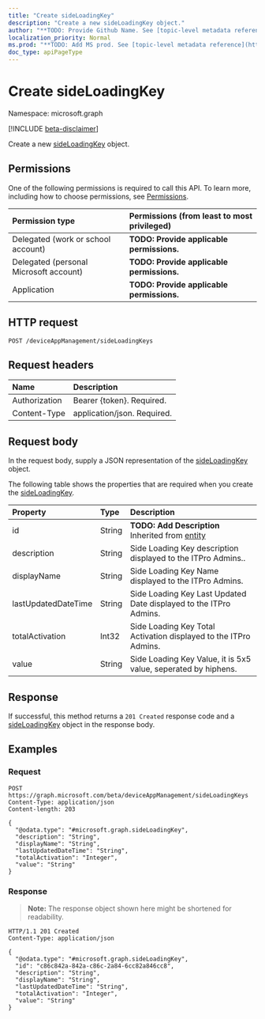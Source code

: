```yaml
---
title: "Create sideLoadingKey"
description: "Create a new sideLoadingKey object."
author: "**TODO: Provide Github Name. See [topic-level metadata reference](https://msgo.azurewebsites.net/add/document/guidelines/metadata.html#topic-level-metadata)**"
localization_priority: Normal
ms.prod: "**TODO: Add MS prod. See [topic-level metadata reference](https://msgo.azurewebsites.net/add/document/guidelines/metadata.html#topic-level-metadata)**"
doc_type: apiPageType
---
```


# Create sideLoadingKey
Namespace: microsoft.graph

[!INCLUDE [beta-disclaimer](../../includes/beta-disclaimer.md)]

Create a new [sideLoadingKey](../resources/sideloadingkey.md) object.

## Permissions
One of the following permissions is required to call this API. To learn more, including how to choose permissions, see [Permissions](/graph/permissions-reference).

|Permission type|Permissions (from least to most privileged)|
|:---|:---|
|Delegated (work or school account)|**TODO: Provide applicable permissions.**|
|Delegated (personal Microsoft account)|**TODO: Provide applicable permissions.**|
|Application|**TODO: Provide applicable permissions.**|

## HTTP request

<!-- {
  "blockType": "ignored"
}
-->
``` http
POST /deviceAppManagement/sideLoadingKeys
```

## Request headers
|Name|Description|
|:---|:---|
|Authorization|Bearer {token}. Required.|
|Content-Type|application/json. Required.|

## Request body
In the request body, supply a JSON representation of the [sideLoadingKey](../resources/sideloadingkey.md) object.

The following table shows the properties that are required when you create the [sideLoadingKey](../resources/sideloadingkey.md).

|Property|Type|Description|
|:---|:---|:---|
|id|String|**TODO: Add Description** Inherited from [entity](../resources/entity.md)|
|description|String|Side Loading Key description displayed to the ITPro Admins..|
|displayName|String|Side Loading Key Name displayed to the ITPro Admins.|
|lastUpdatedDateTime|String|Side Loading Key Last Updated Date displayed to the ITPro Admins.|
|totalActivation|Int32|Side Loading Key Total Activation displayed to the ITPro Admins.|
|value|String|Side Loading Key Value, it is 5x5 value, seperated by hiphens.|



## Response

If successful, this method returns a `201 Created` response code and a [sideLoadingKey](../resources/sideloadingkey.md) object in the response body.

## Examples

### Request
<!-- {
  "blockType": "request",
  "name": "create_sideloadingkey_from_"
}
-->
``` http
POST https://graph.microsoft.com/beta/deviceAppManagement/sideLoadingKeys
Content-Type: application/json
Content-length: 203

{
  "@odata.type": "#microsoft.graph.sideLoadingKey",
  "description": "String",
  "displayName": "String",
  "lastUpdatedDateTime": "String",
  "totalActivation": "Integer",
  "value": "String"
}
```


### Response
>**Note:** The response object shown here might be shortened for readability.
<!-- {
  "blockType": "response",
  "truncated": true,
  "@odata.type": "microsoft.graph.sideLoadingKey"
}
-->
``` http
HTTP/1.1 201 Created
Content-Type: application/json

{
  "@odata.type": "#microsoft.graph.sideLoadingKey",
  "id": "c86c842a-842a-c86c-2a84-6cc82a846cc8",
  "description": "String",
  "displayName": "String",
  "lastUpdatedDateTime": "String",
  "totalActivation": "Integer",
  "value": "String"
}
```

